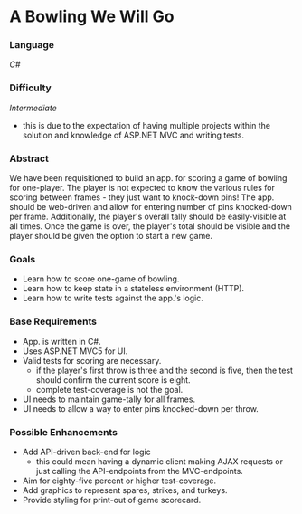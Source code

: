 A Bowling We Will Go
=======

### Language
*C#*

### Difficulty
*Intermediate*
  - this is due to the expectation of having multiple projects within the solution and knowledge of ASP.NET MVC and writing tests.

### Abstract
We have been requisitioned to build an app. for scoring a game of bowling for one-player. The player is not expected to know the various rules for scoring between frames - they just want to knock-down pins! The app. should be web-driven and allow for entering number of pins knocked-down per frame. Additionally, the player's overall tally should be easily-visible at all times. Once the game is over, the player's total should be visible and the player should be given the option to start a new game.

### Goals
  - Learn how to score one-game of bowling.
  - Learn how to keep state in a stateless environment (HTTP).
  - Learn how to write tests against the app.'s logic.

### Base Requirements
  - App. is written in C#.
  - Uses ASP.NET MVC5 for UI.
  - Valid tests for scoring are necessary.
    - if the player's first throw is three and the second is five, then the test should confirm the current score is eight.
    - complete test-coverage is not the goal.
  - UI needs to maintain game-tally for all frames.
  - UI needs to allow a way to enter pins knocked-down per throw.

### Possible Enhancements
  - Add API-driven back-end for logic
    - this could mean having a dynamic client making AJAX requests or just calling the API-endpoints from the MVC-endpoints.
  - Aim for eighty-five percent or higher test-coverage.
  - Add graphics to represent spares, strikes, and turkeys.
  - Provide styling for print-out of game scorecard.
